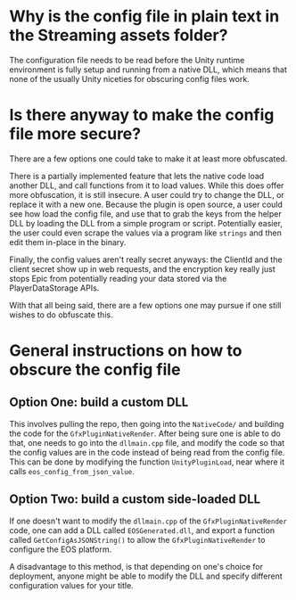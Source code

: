 # Why is the config file in plain text in the Streaming assets folder?
The configuration file needs to be read before the Unity runtime environment is fully setup and running from a native DLL, which means that none of the usually Unity niceties for obscuring config files work.

# Is there anyway to make the config file more secure?
There are a few options one could take to make it at least more obfuscated.

There is a partially implemented feature that lets the native code load another DLL, and call functions from it to load values.
While this does offer more obfuscation, it is still insecure. A user could try to change the DLL, or replace it with a new one. 
Because the plugin is open source, a user could see how load the config file, and use that to grab the keys from the helper DLL by
loading the DLL from a simple program or script. Potentially easier, the user could even scrape the values via a program like `strings`
and then edit them in-place in the binary.

Finally, the config values aren't really secret anyways: the ClientId and the client secret show up in web requests, and the 
encryption key really just stops Epic from potentially reading your data stored via the PlayerDataStorage APIs.

With that all being said, there are a few options one may pursue if one still wishes to do obfuscate this.

# General instructions on how to obscure the config file

## Option One: build a custom DLL
This involves pulling the repo, then going into the `NativeCode/` and building the code for the `GfxPluginNativeRender`.
After being sure one is able to do that, one needs to go into the `dllmain.cpp` file, and modify the code so that the config values 
are in the code instead of being read from the config file. This can be done by modifying the function `UnityPluginLoad`, near where it calls 
`eos_config_from_json_value`.

## Option Two: build a custom side-loaded DLL
If one doesn't want to modify the `dllmain.cpp` of the `GfxPluginNativeRender` code, one can add a DLL
called `EOSGenerated.dll`, and export a function called `GetConfigAsJSONString()` to allow the `GfxPluginNativeRender`
to configure the EOS platform.

A disadvantage to this method, is that depending on one's choice for deployment, anyone might be able to modify the 
DLL and specify different configuration values for your title.
